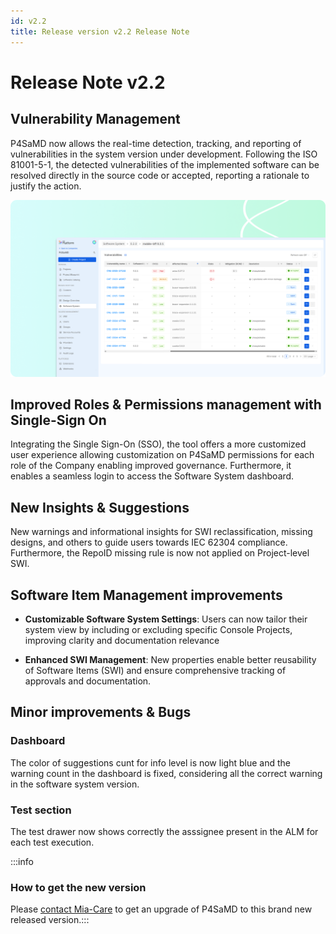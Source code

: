 ```yaml
---
id: v2.2
title: Release version v2.2 Release Note
---
```


# Release Note v2.2

## Vulnerability Management

P4SaMD now allows the real-time detection, tracking, and reporting of vulnerabilities in the system version under development. Following the ISO 81001-5-1, the detected vulnerabilities of the implemented software can be resolved directly in the source code or accepted, reporting a rationale to justify the action.  

![Vulnerability Management table](../img/MC-p4samd-vulnerability-v2.2.png)

## Improved Roles & Permissions management with Single-Sign On 
Integrating the Single Sign-On (SSO), the tool offers a more customized user experience allowing customization on P4SaMD permissions for each role of the Company enabling improved governance. Furthermore, it enables a seamless login to access the Software System dashboard. 


## New Insights & Suggestions 
New warnings and informational insights for SWI reclassification, missing designs, and others to guide users towards IEC 62304 compliance. 
Furthermore, the RepoID missing rule is now not applied on Project-level SWI. 

## Software Item Management improvements
- **Customizable Software System Settings**: Users can now tailor their system view by including or excluding specific Console Projects, improving clarity and documentation relevance

- **Enhanced SWI Management**: New properties enable better reusability of Software Items (SWI) and ensure comprehensive tracking of approvals and documentation.


## Minor improvements & Bugs
### Dashboard
The color of suggestions cunt for info level is now light blue and the warning count in the dashboard is fixed, considering all the correct warning in the software system version. 

### Test section
The test drawer now shows correctly the asssignee present in the ALM for each test execution. 


:::info 
### How to get the new version
Please [contact Mia-Care](mailto:services@mia-care.io?subject=P4SaMD%20update%20v2.2&body=Hello%20Mia-Care%20Team,%0A%0AI%20am%20interested%20in%20upgrading%20P4SaMD%20to%20v2.2%20...) to get an upgrade of P4SaMD to this brand new released version.:::



